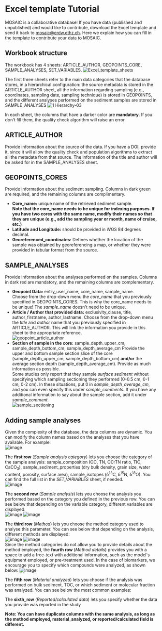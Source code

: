 # Excel template Tutorial
MOSAIC is a collaborative database! If you have data (published and unpublished) and would like to contribute, download the Excel template and send it back to mosaic@erdw.ethz.ch. Here we explain how you can fill in the template to contribute your data to MOSAIC.  

## Workbook structure
The workbook has 4 sheets: ARTICLE_AUTHOR, GEOPOINTS_CORE, SAMPLE_ANALYSES, SET_VARIABLES. 
![Excel_template_sheets](https://user-images.githubusercontent.com/15121054/222724572-83d3a9cf-87f0-4ed1-9b4e-eb051dec7ea1.jpg)

The first three sheets refer to the main data categories that the database stores, in a hierarchical configuration: the source metadata is stored in the ARTICLE_AUTHOR sheet, all the information regarding sampling (e.g., coordinates, sampling date, sampling technique) is stored in GEOPOINTS, and the different analyses performed on the sediment samples are stored in SAMPLE_ANALYSES
![1  Hierarchy-03](https://user-images.githubusercontent.com/15121054/222730501-93877178-5f77-4daa-a950-7e6e17eaf822.jpg)

In each sheet, the columns that have a darker color are **mandatory**. If you don't fill them, the quality check algorithm will raise an error.

## ARTICLE_AUTHOR
Provide information about the source of the data. If you have a DOI, provide it, since it will allow the quality check and population algorithms to extract all the metadata from that source. The information of the title and author will be asked for in the SAMPLE_ANALYSES sheet. 

## GEOPOINTS_CORES
Provide information about the sediment sampling. Columns in dark green are required, and the remaining columns are complimentary. 
- **Core_name:** unique name of the retrieved sediment sample.  
**Note that the core_name needs to be unique for indexing purposes. If you have two cores with the same name, modify their names so that they are unique (e.g., add the sampling year or month, name of cruise, etc.)**
- **Latitude and Longitude:** should be provided in WGS 84 degrees decimal.
- **Georeferenced_coordinates:** Defines whether the location of the sample was obtained by georeferencing a map, or whether they were provided in tabular format from the source.

## SAMPLE_ANALYSES
Provide information about the analyses performed on the samples. Columns in dark red are mandatory, and the remaining columns are complementary.
- **Geopoint Data:** entry_user_name, core_name, sample_name.  
Choose from the drop-down menu the *core_name* that you previously specified in GEOPOINTS_CORES. This is why the core_name needs to be unique!
The *sample_name* doesn't need to be unique. 
- **Article / Author that provided data:** exclusivity_clause, title, author_firstname, author_lastname.
Choose from the drop-down menu the *title* and *author* name that you previously specified in ARTICLE_AUTHOR. This will link the information you provide in this sheet to the appropriate reference.  
![geopoint_article_author](https://user-images.githubusercontent.com/15121054/222728834-31a43d9c-f7c6-419b-a262-357f770816fd.jpg)
- **Section of sample in the core:** sample_depth_upper_cm, sample_depth_bottom_cm, sample_depth_average_cm
Provide the upper and bottom sample section slice of the core (sample_depth_upper_cm, sample_depth_bottom_cm) **and/or** the average section depth (sample_depth_average_cm). Provide as much information as possible.  
Some studies only report that they sample *surface sediment* without specifying which sampling sectioning they performed (0-0.5 cm, 0-1 cm, 0-2 cm). In these situations, put 0 in *sample_depth_average_cm*, and you can even specify this under *sample_comments*. If you have any additional information to say about the sample section, add it under *sample_comment*.  
![sample_sectioning](https://user-images.githubusercontent.com/15121054/222728924-ce8d68b0-3916-4fed-8d3f-ddb9a269c810.jpg)

## Adding sample analyses
Given the complexity of the database, the data columns are dynamic. You can modify the column names based on the analyses that you have available. For example:  
![image](https://user-images.githubusercontent.com/15121054/222732199-1f8d594c-a8e3-4a6b-9283-5a54d7150bab.png)

The **first row** (*Sample analysis category*) lets you choose the category of the sample analysis: sample_composition (OC, TN, OC:TN ratio, TIC, CaCO<sub>3</sub>), sample_sediment_properties (dry bulk density, grain size, water content, porosity, surface area), sample_isotopes (δ<sup>13</sup>C, δ<sup>15</sup>N, δ<sup>18</sup>O). You can find the full list in the *SET_VARIABLES* sheet, if needed.  
![image](https://user-images.githubusercontent.com/15121054/222732318-ca3119bb-5029-4000-ba41-2f324f70d763.png)

The **second row** (*Sample analysis*) lets you choose the analysis you performed based on the category you defined in the previous row. You can see below that depending on the variable category, different variables are displayed:  
![image](https://user-images.githubusercontent.com/15121054/222735402-fb53102c-99c5-4a9c-aaed-62bdc84cba9b.png) ![image](https://user-images.githubusercontent.com/15121054/222735266-34a7f5a1-1ca4-4f05-8066-d4ee6b822412.png)

The **third row** (*Method*) lets you choose the method category used to analyse this parameter. You can see below that depending on the analysis, different methods are displayed:   
![image](https://user-images.githubusercontent.com/15121054/222740812-20815d94-1080-4cb6-9f29-986d9af1ad93.png) ![image](https://user-images.githubusercontent.com/15121054/222746604-f274cae0-1a12-4c3a-a0db-ad33c2cabf0e.png)  
Since the method categories do not allow you to provide details about the method employed, the **fourth row** (*Method details*) provides you with a space to add a free-text with additional information, such as the model's equipment employed, or pre-treatment used. In the case of biomarkers, we encourage you to specify which compounds were analyzed, as shown below:
![image](https://user-images.githubusercontent.com/15121054/222748504-bddfa17e-698a-42c0-bc24-d35dadaaef55.png)

The **fifth row** (*Material analyzed*) lets you choose if the analysis was performed on bulk sediment, TOC, or which sediment or molecular fraction was analyzed. You can see below the most common examples:  

The **sixth_row** (*Reported/calculated data*) lets you specify whether the data you provide was reported in the study 


**Note: You can have duplicate columns with the same analysis, as long as the method employed, material_analyzed, or reported/calculated field is different.**
